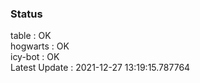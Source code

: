 ### Status


table : OK  
hogwarts : OK  
icy-bot : OK  
Latest Update : 2021-12-27 13:19:15.787764
